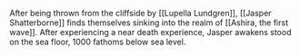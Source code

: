 After being thrown from the cliffside by [[Lupella Lundgren]], [[Jasper Shatterborne]] finds themselves sinking into the realm of [[Ashira, the first wave]]. After experiencing a near death experience, Jasper awakens stood on the sea floor, 1000 fathoms below sea level.

